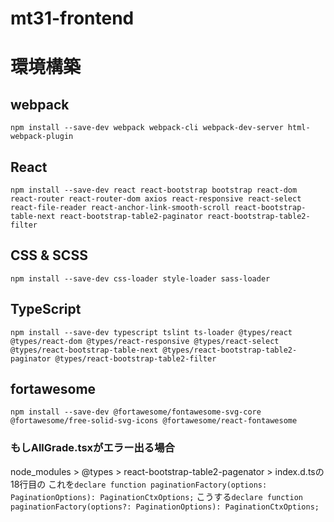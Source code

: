 # mt31-frontend

# 環境構築

## webpack

`npm install --save-dev webpack webpack-cli webpack-dev-server html-webpack-plugin`

## React

`npm install --save-dev react react-bootstrap bootstrap react-dom react-router react-router-dom axios react-responsive react-select react-file-reader react-anchor-link-smooth-scroll react-bootstrap-table-next react-bootstrap-table2-paginator react-bootstrap-table2-filter`

## CSS & SCSS

`npm install --save-dev css-loader style-loader sass-loader`

## TypeScript

`npm install --save-dev typescript tslint ts-loader @types/react @types/react-dom @types/react-responsive @types/react-select @types/react-bootstrap-table-next @types/react-bootstrap-table2-paginator @types/react-bootstrap-table2-filter`

## fortawesome

`npm install --save-dev @fortawesome/fontawesome-svg-core @fortawesome/free-solid-svg-icons @fortawesome/react-fontawesome`


### もしAllGrade.tsxがエラー出る場合
node_modules > @types > react-bootstrap-table2-pagenator > index.d.tsの18行目の
これを`declare function paginationFactory(options: PaginationOptions): PaginationCtxOptions;`
こうする`declare function paginationFactory(options?: PaginationOptions): PaginationCtxOptions;`